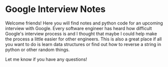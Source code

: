 # Google Interview Notes

Welcome friends! Here you will find notes and python code for an 
upcoming interview with Google. Every software engineer has heard how 
difficult Google's interview process is and I thought that maybe I could help
 make the process a little easier for other engineers. This is also a great 
 place if all you want to do is learn data structures or find out how to 
 reverse a string in python or other random things. 
 
Let me know if you have any questions!